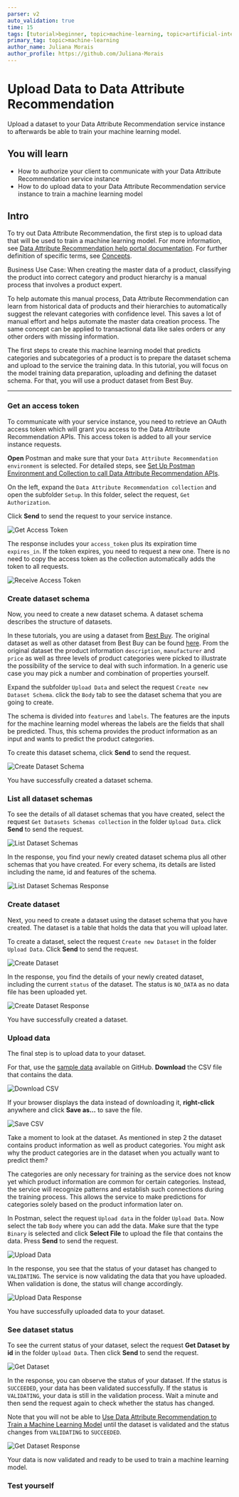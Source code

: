```yaml
---
parser: v2
auto_validation: true
time: 15
tags: [tutorial>beginner, topic>machine-learning, topic>artificial-intelligence, topic>cloud, software-product>sap-business-technology-platform, software-product>sap-ai-services, software-product>data-attribute-recommendation]
primary_tag: topic>machine-learning
author_name: Juliana Morais
author_profile: https://github.com/Juliana-Morais
---
```


# Upload Data to Data Attribute Recommendation
<!-- description --> Upload a dataset to your Data Attribute Recommendation service instance to afterwards be able to train your machine learning model.

## You will learn
  - How to authorize your client to communicate with your Data Attribute Recommendation service instance
  - How to do upload data to your Data Attribute Recommendation service instance to train a machine learning model

## Intro
To try out Data Attribute Recommendation, the first step is to upload data that will be used to train a machine learning model. For more information, see [Data Attribute Recommendation help portal documentation](https://help.sap.com/docs/Data_Attribute_Recommendation). For further definition of specific terms, see [Concepts](https://help.sap.com/docs/Data_Attribute_Recommendation/105bcfd88921418e8c29b24a7a402ec3/cff2de73bc9c4625b35eb036439ae70a.html).

Business Use Case: When creating the master data of a product, classifying the product into correct category and product hierarchy is a manual process that involves a product expert.

To help automate this manual process, Data Attribute Recommendation can learn from historical data of products and their hierarchies to  automatically suggest the relevant categories with confidence level. This saves a lot of manual effort and helps automate the master data creation process. The same concept can be applied to transactional data like sales orders or any other orders with missing information.   

The first steps to create this machine learning model that predicts categories and subcategories of a product is to prepare the dataset schema and upload to the service the training data. In this tutorial, you will focus on the model training data preparation, uploading and defining the dataset schema. For that, you will use a product dataset from Best Buy.

---

### Get an access token


To communicate with your service instance, you need to retrieve an OAuth access token which will grant you access to the Data Attribute Recommendation APIs. This access token is added to all your service instance requests.

**Open** Postman and make sure that your `Data Attribute Recommendation environment` is selected. For detailed steps, see [Set Up Postman Environment and Collection to call Data Attribute Recommendation APIs](cp-aibus-dar-setup-postman).

On the left, expand the `Data Attribute Recommendation collection` and open the subfolder `Setup`. In this folder, select the request, `Get Authorization`.

Click **Send** to send the request to your service instance.

![Get Access Token](get-access-token.png)

The response includes your `access_token` plus its expiration time `expires_in`. If the token expires, you need to request a new one. There is no need to copy the access token as the collection automatically adds the token to all requests.

![Receive Access Token](access-token.png)



### Create dataset schema


Now, you need to create a new dataset schema. A dataset schema describes the structure of datasets.

In these tutorials, you are using a dataset from [Best Buy](https://www.bestbuy.com/). The original dataset as well as other dataset from Best Buy can be found [here](https://github.com/BestBuyAPIs/open-data-set/). From the original dataset the product information `description`, `manufacturer` and `price` as well as three levels of product categories were picked to illustrate the possibility of the service to deal with such information. In a generic use case you may pick a number and combination of properties yourself.

Expand the subfolder `Upload Data` and select the request `Create new Dataset Schema`. click the `Body` tab to see the dataset schema that you are going to create.

The schema is divided into `features` and `labels`. The features are the inputs for the machine learning model whereas the labels are the fields that shall be predicted. Thus, this schema provides the product information as an input and wants to predict the product categories.

To create this dataset schema, click **Send** to send the request.

![Create Dataset Schema](create-dataset-schema.png)

You have successfully created a dataset schema.



### List all dataset schemas


To see the details of all dataset schemas that you have created, select the request `Get Datasets Schemas collection` in the folder `Upload Data`. click **Send** to send the request.

![List Dataset Schemas](get-dataset-schemas.png)

In the response, you find your newly created dataset schema plus all other schemas that you have created. For every schema, its details are listed including the name, id and features of the schema.

![List Dataset Schemas Response](get-dataset-schemas-response.png)



### Create dataset


Next, you need to create a dataset using the dataset schema that you have created. The dataset is a table that holds the data that you will upload later.

To create a dataset, select the request `Create new Dataset` in the folder `Upload Data`. Click **Send** to send the request.

![Create Dataset](create-dataset.png)

In the response, you find the details of your newly created dataset, including the current `status` of the dataset. The status is `NO_DATA` as no data file has been uploaded yet.

![Create Dataset Response](create-dataset-response.png)

You have successfully created a dataset.



### Upload data


The final step is to upload data to your dataset.

For that, use the [sample data](https://github.com/SAP-samples/data-attribute-recommendation-postman-tutorial/blob/main/Tutorial_Example_Dataset.csv) available on GitHub. **Download** the CSV file that contains the data.

![Download CSV](download-csv.png)

If your browser displays the data instead of downloading it, **right-click** anywhere and click **Save as...** to save the file.

![Save CSV](download-csv-save.png)

Take a moment to look at the dataset. As mentioned in step 2 the dataset contains product information as well as product categories. You might ask why the product categories are in the dataset when you actually want to predict them?

The categories are only necessary for training as the service does not know yet which product information are common for certain categories. Instead, the service will recognize patterns and establish such connections during the training process. This allows the service to make predictions for categories solely based on the product information later on.

In Postman, select the request `Upload data` in the folder `Upload Data`. Now select the tab `Body` where you can add the data. Make sure that the type `Binary` is selected and click **Select File** to upload the file that contains the data. Press **Send** to send the request.

![Upload Data](upload-data.png)

In the response, you see that the status of your dataset has changed to `VALIDATING`. The service is now validating the data that you have uploaded. When validation is done, the status will change accordingly.

![Upload Data Response](upload-data-response.png)

You have successfully uploaded data to your dataset.



### See dataset status


To see the current status of your dataset, select the request **Get Dataset by id** in the folder `Upload Data`. Then click **Send** to send the request.

![Get Dataset](get-dataset.png)

In the response, you can observe the status of your dataset. If the status is `SUCCEEDED`, your data has been validated successfully. If the status is `VALIDATING`, your data is still in the validation process. Wait a minute and then send the request again to check whether the status has changed.

Note that you will not be able to [Use Data Attribute Recommendation to Train a Machine Learning Model](cp-aibus-dar-model) until the dataset is validated and the status changes from `VALIDATING` to `SUCCEEDED`.   

![Get Dataset Response](get-dataset-response.png)

Your data is now validated and ready to be used to train a machine learning model.



### Test yourself



